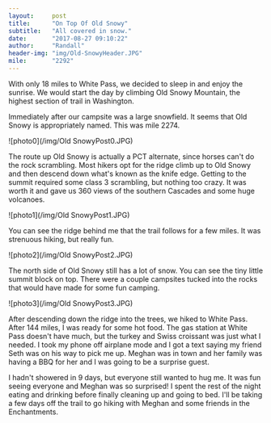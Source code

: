 ```yaml
---
layout:     post
title:      "On Top Of Old Snowy"
subtitle:   "All covered in snow."
date:       "2017-08-27 09:10:22"
author:     "Randall"
header-img: "img/Old-SnowyHeader.JPG"
mile:       "2292"
---
```

With only 18 miles to White Pass, we decided to sleep in and enjoy the sunrise. We would start the day by climbing Old Snowy Mountain, the highest section of trail in Washington.

Immediately after our campsite was a large snowfield. It seems that Old Snowy is appropriately named. This was mile 2274.

![photo0](/img/Old SnowyPost0.JPG)

The route up Old Snowy is actually a PCT alternate, since horses can't do the rock scrambling. Most hikers opt for the ridge climb up to Old Snowy and then descend down what's known as the knife edge. Getting to the summit required some class 3 scrambling, but nothing too crazy. It was worth it and gave us 360 views of the southern Cascades and some huge volcanoes.

![photo1](/img/Old SnowyPost1.JPG)

You can see the ridge behind me that the trail follows for a few miles. It was strenuous hiking, but really fun.

![photo2](/img/Old SnowyPost2.JPG)

The north side of Old Snowy still has a lot of snow. You can see the tiny little summit block on top. There were a couple campsites tucked into the rocks that would have made for some fun camping.

![photo3](/img/Old SnowyPost3.JPG)

After descending down the ridge into the trees, we hiked to White Pass. After 144 miles, I was ready for some hot food. The gas station at White Pass doesn't have much, but the turkey and Swiss croissant was just what I needed. I took my phone off airplane mode and I got a text saying my friend Seth was on his way to pick me up. Meghan was in town and her family was having a BBQ for her and I was going to be a surprise guest.

I hadn't showered in 9 days, but everyone still wanted to hug me. It was fun seeing everyone and Meghan was so surprised! I spent the rest of the night eating and drinking before finally cleaning up and going to bed. I'll be taking a few days off the trail to go hiking with Meghan and some friends in the Enchantments.